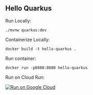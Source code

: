 Hello Quarkus
---------------------------------

Run Locally:
```
./mvnw quarkus:dev
```

Containerize Locally:
```
docker build -t hello-quarkus .
```

Run container:
```
docker run -p8080:8080 hello-quarkus
```

Run on Cloud Run:

[![Run on Google Cloud](https://deploy.cloud.run/button.svg)](https://deploy.cloud.run)
